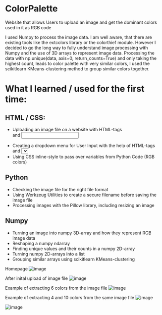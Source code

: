 # ColorPalette
Website that allows Users to upload an image and get the dominant colors used in it as RGB code

I used Numpy to process the image data. I am well aware, that there are existing tools like the extcolors library or the colorthief module.
However I decided to go the long way to fully understand image processing with Numpy and the use of 3D arrays to represent image data.
Processing the data with np.unique(data, axis=0, return_counts=True) and only taking the highest count, leads to color palette with very similar colors, 
I used the scikitlearn KMeans-clustering method to group similar colors together.

# What I learned / used for the first time:
## HTML / CSS:
- Uploading an image file on a website with HTML-tags <form> and <input>
- Creating a dropdown menu for User Input with the help of HTML-tags <form> and <select>
- Using CSS inline-style to pass over variables from Python Code (RGB colors)
  
## Python
- Checking the image file for the right file format
- Using Werkzeug Utilities to create a secure filename before saving the image file
- Processing images with the Pillow library, including resizing an image
  
## Numpy
- Turning an image into numpy 3D-array and how they represent RGB image data
- Reshaping a numpy ndarray
- Finding unique values and their counts in a numpy 2D-array
- Turning numpy 2D-arrays into a list
- Grouping similar arrays using scikitlearn KMeans-clustering

Homepage
  ![image](https://github.com/lauraporsch/ColorPalette/assets/127047376/7dac00ea-e231-4bd4-939d-28181bedd874)

After inital upload of image file
![image](https://github.com/lauraporsch/ColorPalette/assets/127047376/b7f90a8e-9288-4187-bd48-85e9ee9e706e)

Example of extracting 6 colors from the image file
![image](https://github.com/lauraporsch/ColorPalette/assets/127047376/372ab1d5-0618-4e6b-9fe4-0f367f7efd15)

Example of extracting 4 and 10 colors from the same image file
![image](https://github.com/lauraporsch/ColorPalette/assets/127047376/309f5ce9-cc54-49d4-875f-050489d2cdb8)

![image](https://github.com/lauraporsch/ColorPalette/assets/127047376/fdfcc2fe-9a46-4c30-a0e1-f67d39afb29a)





  


